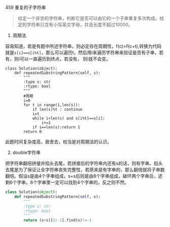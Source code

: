 459 重复的子字符串

> 给定一个非空的字符串，判断它是否可以由它的一个子串重复多次构成。给定的字符串只含有小写英文字母，并且长度不超过10000。

1. 周期法

容易知道，若是有题中所述字符串，则必定存在周期性，f(c)=f(c+t),转换为代码就是`s[i]==s[i%t]`，那么可以遍历t，然后用i来遍历字符串来验证是否有子串，若有，则i可以一直遍历到终点，若没有， 则i就不会变。

```pyhton
class Solution(object):
    def repeatedSubstringPattern(self, s):
        """
        :type s: str
        :rtype: bool
        """
        #周期
        i=0
        for t in range(1,len(s)):
            if len(s)%t : continue
            i=t
            while i<len(s) and s[i%t]==s[i]:
                i+=1
            if i==len(s):return 1
        return 0
```

此题时间复杂度高，故舍去，权当是对周期法的认识。

2. double字符串

把字符串翻倍拼接并掐头去尾，若拼接后的字符串内还有s的话，则有字串。掐头去尾是为了保证让全字符串丧失完整性，若原来是有字串的，那么翻倍就将子串数翻倍。假设s是由4个字串组成，s+s后则是由8个字串组成，破环两个字串后，还剩6个字串，6个字串里一定可以找到4个字串的，反之则不然。

```python
class Solution(object):
    def repeatedSubstringPattern(self, s):
        """
        :type s: str
        :rtype: bool
        """
        return (s+s)[1:-1].find(s)!=-1
```

